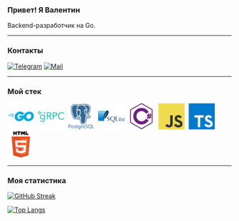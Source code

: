### Привет! Я Валентин

Backend-разработчик на Go.

---

### Контакты
[![Telegram](https://img.shields.io/badge/Telegram-blue?logo=telegram&logoColor=white)](https://t.me/golovanevvs) [![Mail](https://img.shields.io/badge/Email-blue?logo=gmail&logoColor=white)](mailto:lony@inbox.ru)

---

### Мой стек

<div>
  <img src="https://github.com/devicons/devicon/blob/master/icons/go/go-original-wordmark.svg" title="Go" alt="Go" width="60" height="60"/>&nbsp;
  <img src="https://github.com/devicons/devicon/blob/master/icons/grpc/grpc-plain.svg" title="gRPC" alt="gRPC" width="60" height="60"/>&nbsp;
  <img src="https://github.com/devicons/devicon/blob/master/icons/postgresql/postgresql-plain-wordmark.svg" title="PostreSQL" alt="PostreSQL" width="60" height="60"/>&nbsp;
  <img src="https://github.com/devicons/devicon/blob/master/icons/sqlite/sqlite-original-wordmark.svg" title="SQLite" alt="SQLite" width="60" height="60"/>&nbsp;
  <img src="https://github.com/devicons/devicon/blob/master/icons/csharp/csharp-line.svg" title="C#" alt="C#" width="60" height="60"/>&nbsp;
  <img src="https://github.com/devicons/devicon/blob/master/icons/javascript/javascript-original.svg" title="JS" alt="JS" width="60" height="60"/>&nbsp;
  <img src="https://github.com/devicons/devicon/blob/master/icons/typescript/typescript-original.svg" title="TS" alt="TS" width="60" height="60"/>&nbsp;
  <img src="https://github.com/devicons/devicon/blob/master/icons/html5/html5-original-wordmark.svg" title="HTML" alt="HTML" width="60" height="60"/>&nbsp;
</div>

---

### Моя статистика

[![GitHub Streak](http://github-readme-streak-stats.herokuapp.com?user=golovanevvs&theme=dark&background=000000)](https://git.io/streak-stats)

[![Top Langs](https://github-readme-stats.vercel.app/api/top-langs/?username=golovanevvs&layout=compact&theme=vision-friendly-dark)](https://github.com/anuraghazra/github-readme-stats)
